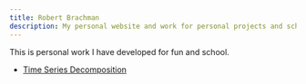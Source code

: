 ```yaml
---
title: Robert Brachman
description: My personal website and work for personal projects and school. This site is a work in progress.
---
```


This is personal work I have developed for fun and school.

- [Time Series Decomposition](/initial_setup/index.md)
